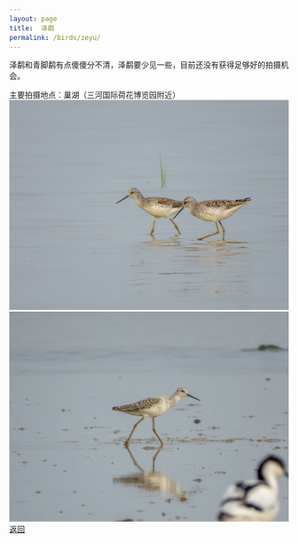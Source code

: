 ```yaml
---
layout: page
title: 	泽鹬
permalink: /birds/zeyu/
---
```

泽鹬和青脚鹬有点傻傻分不清，泽鹬要少见一些，目前还没有获得足够好的拍摄机会。

主要拍摄地点：巢湖（三河国际荷花博览园附近）
![](../picture/泽鹬/DSCN3045-NRW_DxO_DeepPRIMEXD.jpg)
![](../picture/泽鹬/DSCN3047-NRW_DxO_DeepPRIMEXD.jpg)
[返回](../../)
